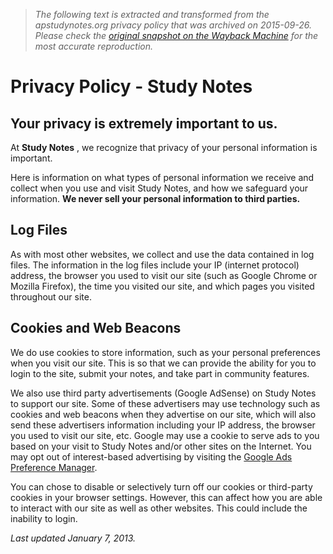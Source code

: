 > *The following text is extracted and transformed from the apstudynotes.org privacy policy that was archived on 2015-09-26. Please check the [original snapshot on the Wayback Machine](https://web.archive.org/web/20150926220441id_/https%3A//www.apstudynotes.org/privacy) for the most accurate reproduction.*

# Privacy Policy - Study Notes

## Your privacy is extremely important to us.

At **Study Notes** , we recognize that privacy of your personal information is important.

Here is information on what types of personal information we receive and collect when you use and visit Study Notes, and how we safeguard your information. **We never sell your personal information to third parties.**

## Log Files

As with most other websites, we collect and use the data contained in log files. The information in the log files include your IP (internet protocol) address, the browser you used to visit our site (such as Google Chrome or Mozilla Firefox), the time you visited our site, and which pages you visited throughout our site.

## Cookies and Web Beacons

We do use cookies to store information, such as your personal preferences when you visit our site. This is so that we can provide the ability for you to login to the site, submit your notes, and take part in community features.

We also use third party advertisements (Google AdSense) on Study Notes to support our site. Some of these advertisers may use technology such as cookies and web beacons when they advertise on our site, which will also send these advertisers information including your IP address, the browser you used to visit our site, etc. Google may use a cookie to serve ads to you based on your visit to Study Notes and/or other sites on the Internet. You may opt out of interest-based advertising by visiting the [Google Ads Preference Manager](http://www.google.com/ads/preferences/).

You can chose to disable or selectively turn off our cookies or third-party cookies in your browser settings. However, this can affect how you are able to interact with our site as well as other websites. This could include the inability to login.

 _Last updated January 7, 2013._
